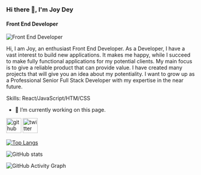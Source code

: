 ### Hi there 👋, I'm Joy Dey
#### Front End Developer
![Front End Developer](https://i.imgur.com/FzUmkFp.png)

Hi, I am Joy, an enthusiast Front End Developer. As a Developer, I have a vast interest to build new applications. It makes me happy, while I succeed to make fully functional applications for my potential clients. My main focus is to give a reliable product that can provide value. I have created many projects that will give you an idea about my potentiality. I want to grow up as a Professional Senior Full Stack Developer with my expertise in the near future.

Skills: React/JavaScript/HTM/CSS

- 🔭 I’m currently working on this page. 


[<img src='https://cdn.jsdelivr.net/npm/simple-icons@3.0.1/icons/github.svg' alt='github' height='40'>](https://github.com/joydey100)  [<img src='https://cdn.jsdelivr.net/npm/simple-icons@3.0.1/icons/twitter.svg' alt='twitter' height='40'>](https://twitter.com/joydeydev)  

[![Top Langs](https://github-readme-stats.vercel.app/api/top-langs/?username=joydey100)](https://github.com/anuraghazra/github-readme-stats)

![GitHub stats](https://github-readme-stats.vercel.app/api?username=joydey100&show_icons=true)  

![GitHub Activity Graph](https://activity-graph.herokuapp.com/graph?username=joydey100)  


